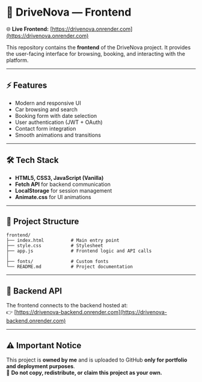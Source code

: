 # 🚗 DriveNova — Frontend

🌐 **Live Frontend:** [https://drivenova.onrender.com](https://drivenova.onrender.com)

This repository contains the **frontend** of the DriveNova project. It provides the user-facing interface for browsing, booking, and interacting with the platform.

---

## ⚡ Features
- Modern and responsive UI
- Car browsing and search
- Booking form with date selection
- User authentication (JWT + OAuth)
- Contact form integration
- Smooth animations and transitions

---

## 🛠️ Tech Stack
- **HTML5, CSS3, JavaScript (Vanilla)**
- **Fetch API** for backend communication
- **LocalStorage** for session management
- **Animate.css** for UI animations

---

## 📂 Project Structure
```plaintext
frontend/
├── index.html          # Main entry point
├── style.css           # Stylesheet
├── app.js              # Frontend logic and API calls
│
├── fonts/              # Custom fonts
└── README.md           # Project documentation
```

---

## 🔗 Backend API
The frontend connects to the backend hosted at:  
👉 [https://drivenova-backend.onrender.com](https://drivenova-backend.onrender.com)

---

## ⚠️ Important Notice
This project is **owned by me** and is uploaded to GitHub **only for portfolio and deployment purposes**.  
🚫 **Do not copy, redistribute, or claim this project as your own.**

